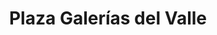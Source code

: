 ---
title: "Plaza Galerías del Valle"
url: /tepic/plaza-galerias-del-valle/
shop: centro comercial
---